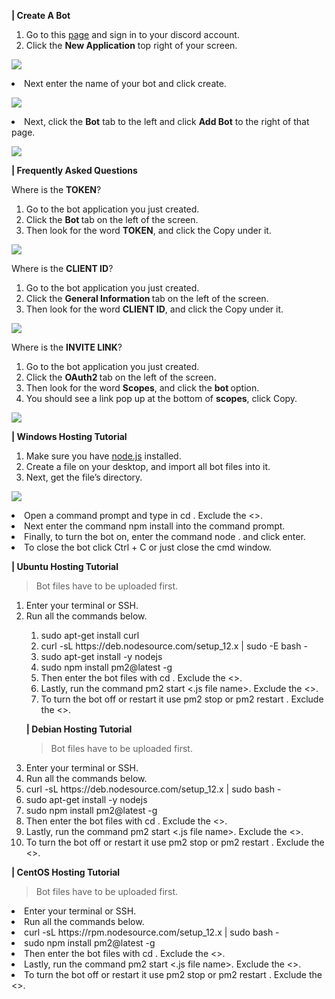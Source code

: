 <p><strong>|</strong><strong> Create A Bot</strong></p>

<ol><li>Go to this <u>page</u> and sign in to your discord account.</li>
<li>Click the <strong>New Application</strong> top right of your screen.</li></ol>
<p><img src="https://i.imgur.com/fzlrdqV.png" /></p>
<li>Next enter the name of your bot and click create.</li></ol>
<p><img src="https://i.imgur.com/LR6rIWs.png" /></p>
<li>Next, click the <strong>Bot</strong> tab to the left and click <strong>Add Bot</strong> to the right of that page.</li></ol>
<p><img src="https://i.imgur.com/OqR63ux.png" /></p>







<p><strong>|</strong><strong> Frequently Asked Questions</strong></p>

<p>Where is the <strong>TOKEN</strong>?</p>
<ol><li>Go to the bot application you just created.</li>
<li>Click the <strong>Bot </strong>tab on the left of the screen.</li>
<li>Then look for the word <strong>TOKEN</strong>, and click the Copy under it.</li></ol>
<p><img src="https://i.imgur.com/YI9Ijnd.png" /></p>

<p>Where is the <strong>CLIENT ID</strong>?</p>
<ol><li>Go to the bot application you just created.</li>
<li>Click the <strong>General Information </strong>tab on the left of the screen.</li>
<li>Then look for the word <strong>CLIENT ID</strong>, and click the Copy under it.</li></ol>
<p><img src="https://i.imgur.com/oLPw86e.png" /></p>

<p>Where is the <strong>INVITE LINK</strong>?</p>
<ol><li>Go to the bot application you just created.</li>
<li>Click the <strong>OAuth2 </strong>tab on the left of the screen.</li>
<li>Then look for the word <strong>Scopes</strong>, and click the <strong>bot </strong>option.</li>
<li>You should see a link pop up at the bottom of <strong>scopes</strong>, click Copy.</li></ol>
<p><img src="https://i.imgur.com/NMTlsN3.png" /></p>


<p><strong>|</strong><strong> Windows Hosting Tutorial</strong></p>

<ol><li>Make sure you have <u>node.js</u> installed.</li>
<li>Create a file on your desktop, and import all bot files into it.</li>
<li>Next, get the file’s directory.</li></ol>
<p><img src="https://i.imgur.com/WQ3ZAvg.png" /></p>
<li>Open a command prompt and type in cd <file directory>. Exclude the <>.</li>
<li>Next enter the command npm install into the command prompt.</li>
<li>Finally, to turn the bot on, enter the command node . and click enter.</li>
<li>To close the bot click Ctrl + C or just close the cmd window.</li></ol>

<p><strong>|</strong><strong> Ubuntu Hosting Tutorial</strong></p>
<p><blockquote>Bot files have to be uploaded first.</blockquote></p>

<ol><li>Enter your terminal or SSH.</li>
<li>Run all the commands below.</li>
<ol><li>sudo apt-get install curl</li>
<li>curl -sL https://deb.nodesource.com/setup_12.x | sudo -E bash -</li>
<li>sudo apt-get install -y nodejs</li>
<li>sudo npm install pm2@latest -g</li>
<li>Then enter the bot files with cd <file name>. Exclude the <>.</li>
<li>Lastly, run the command pm2 start <.js file name>. Exclude the <>.</li>
<li>To turn the bot off or restart it use pm2 stop <id> or pm2 restart <id>. Exclude the <>.</li></ol>

<p><strong>|</strong><strong> Debian Hosting Tutorial</strong></p>
<p><blockquote>Bot files have to be uploaded first.</blockquote></p>

<li>Enter your terminal or SSH.</li>
<li>Run all the commands below.</li>
<li>curl -sL https://deb.nodesource.com/setup_12.x | sudo bash -</li>
<li>sudo apt-get install -y nodejs</li>
<li>sudo npm install pm2@latest -g</li>
<li>Then enter the bot files with cd <file name>. Exclude the <>.</li>
<li>Lastly, run the command pm2 start <.js file name>. Exclude the <>.</li>
<li>To turn the bot off or restart it use pm2 stop <id> or pm2 restart <id>. Exclude the <>.</li></ol>

<p><strong>|</strong><strong> CentOS Hosting Tutorial</strong></p>
<p><blockquote>Bot files have to be uploaded first.</blockquote></p>

<li>Enter your terminal or SSH.</li>
<li>Run all the commands below.</li>
<li>curl -sL https://rpm.nodesource.com/setup_12.x | sudo bash -</li>
<li>sudo npm install pm2@latest -g</li>
<li>Then enter the bot files with cd <file name>. Exclude the <>.</li>
<li>Lastly, run the command pm2 start <.js file name>. Exclude the <>.</li>
<li>To turn the bot off or restart it use pm2 stop <id> or pm2 restart <id>. Exclude the <>.</li></ol>